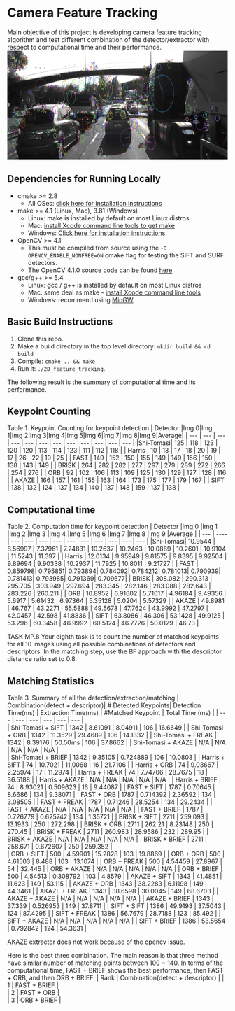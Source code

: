 # Camera Feature Tracking
Main objective of this project is developing camera feature tracking algorithm and test different combination of the detector/extractor with respect to computational time and their performance.
<img src="images/keypoints.png" width="820" height="248" />

## Dependencies for Running Locally
* cmake >= 2.8
  * All OSes: [click here for installation instructions](https://cmake.org/install/)
* make >= 4.1 (Linux, Mac), 3.81 (Windows)
  * Linux: make is installed by default on most Linux distros
  * Mac: [install Xcode command line tools to get make](https://developer.apple.com/xcode/features/)
  * Windows: [Click here for installation instructions](http://gnuwin32.sourceforge.net/packages/make.htm)
* OpenCV >= 4.1
  * This must be compiled from source using the `-D OPENCV_ENABLE_NONFREE=ON` cmake flag for testing the SIFT and SURF detectors.
  * The OpenCV 4.1.0 source code can be found [here](https://github.com/opencv/opencv/tree/4.1.0)
* gcc/g++ >= 5.4
  * Linux: gcc / g++ is installed by default on most Linux distros
  * Mac: same deal as make - [install Xcode command line tools](https://developer.apple.com/xcode/features/)
  * Windows: recommend using [MinGW](http://www.mingw.org/)

## Basic Build Instructions

1. Clone this repo.
2. Make a build directory in the top level directory: `mkdir build && cd build`
3. Compile: `cmake .. && make`
4. Run it: `./2D_feature_tracking`.

The following result is the summary of computational time and its performance.
## Keypoint Counting
Table 1. Keypoint Counting for keypoint detection
| Detector |Img 0|Img 1|Img 2|Img 3|Img 4|Img 5|Img 6|Img 7|Img 8|Img 9|Average|
| ---      | --- | --- | --- | --- | --- | --- | --- | --- | --- | --- | ---   |
|Shi-Tomasi| 125 | 118 | 123 | 120 | 120 | 113 | 114 | 123 | 111 | 112 |  118  |
| Harris   | 10  | 13  | 17  | 18  | 20  | 19  | 17  | 26  | 22  | 19  |  25   |
| FAST     | 149 | 152 | 150 | 155 | 149 | 149 | 156 | 150 | 138 | 143 |  149  |
| BRISK    | 264 | 282 | 282 | 277 | 297 | 279 | 289 | 272 | 266 | 254 |  276  |
| ORB      | 92  | 102 | 106 | 113 | 109 | 125 | 130 | 129 | 127 | 128 |  116  |
| AKAZE    | 166 | 157 | 161 | 155 | 163 | 164 | 173 | 175 | 177 | 179 |  167  |
| SIFT     | 138 | 132 | 124 | 137 | 134 | 140 | 137 | 148 | 159 | 137 |  138  |

## Computational time
Table 2. Computation time for keypoint detection
| Detector |Img 0    |Img 1    |Img 2    |Img 3    |Img 4    |Img 5    |Img 6    |Img 7    |Img 8    |Img 9    |Average  |
| ---      | ----    | ---     | ---     | ---     | ---     | ---     | ---     | ---     | ---     | ---     |  ---    | 
|Shi-Tomasi| 10.9544 | 8.56997 | 7.37961 | 7.24831 | 10.2637 | 10.2463 | 10.0889 | 10.2601 | 10.9104 | 11.5243 | 11.397  |
| Harris   | 12.0134 | 9.95949 | 9.81575 | 9.8395  | 9.92504 | 9.89694 | 9.90338 | 10.2937 | 11.7925 | 10.8011 | 9.21727 |
| FAST     | 0.859798| 0.795851| 0.793894| 0.784092| 0.784212| 0.781013| 0.790939| 0.781413| 0.793985| 0.791369| 0.709677|
| BRISK    | 308.082 | 290.313 | 295.705 | 303.949 | 297.694 | 283.345 | 282.146 | 283.088 | 282.643 | 283.226 | 260.211 |
| ORB      | 10.8952 | 6.91602 | 5.71017 | 4.96184 | 9.49356 | 5.6917  | 5.61432 | 6.97364 | 5.35128 | 5.0204  | 5.57329 |
| AKAZE    | 49.8981 | 46.767  | 43.2271 | 55.5888 | 49.5678 | 47.7624 | 43.9992 | 47.2797 | 42.0457 | 42.598  | 41.8836 |
| SIFT     | 63.8086 | 46.306  | 53.1428 | 49.9125 | 53.296  | 60.3458 | 46.9992 | 60.5124 | 46.7726 | 50.0129 | 46.73   |

TASK MP.8
Your eighth task is to count the number of matched keypoints for all 10 images using all possible combinations of detectors
 and descriptors. In the matching step, use the BF approach with the descriptor distance ratio set to 0.8.

## Matching Statistics
Table 3. Summary of all the detection/extraction/matching 
| Combination(detect + descriptor)| # Detected Keypoints| Detection Time(ms) | Extraction Time(ms) | #Matched Keypoint | Total Time (ms)    |
| ---                             | ---                 | ---                | ---                 | ---               | ---                |                 
| Shi-Tomasi + SIFT               |      1342           |    8.61091         |     8.04911         |     106           |    16.6649         |
| Shi-Tomasi + ORB                |      1342           |    11.3529         |     29.4689         |     106           |    14.1332         |
| Shi-Tomasi + FREAK              |      1342           |    8.39176         |     50.50ms         |     106           |    37.8662         |
| Shi-Tomasi + AKAZE              |      N/A            |    N/A             |     N/A             |     N/A           |    N/A             |   
| Shi-Tomasi + BRIEF              |      1342           |    9.35105         |     0.724889        |     106           |    10.0803         |
| Harris + SIFT                   |      74             |    10.7021         |     11.0068         |     16            |    21.7106         |
| Harris + ORB                    |      74             |    9.03667         |     2.25974         |     17            |    11.2974         |
| Harris + FREAK                  |      74             |    7.74706         |     28.7675         |     18            |    36.5188         |
| Harris + AKAZE                  |      N/A            |    N/A             |     N/A             |     N/A           |    N/A             |
| Harris + BRIEF                  |      74             |    8.93021         |     0.509623        |     16            |    9.44087         |
| FAST + SIFT                     |      1787           |    0.70645         |     8.6686          |     134           |    9.38071         | 
| FAST + ORB                      |      1787           |    0.714392        |     2.36592         |     134           |    3.08505         |
| FAST + FREAK                    |      1787           |    0.71246         |     28.5254         |     134           |    29.2434         |
| FAST + AKAZE                    |      N/A            |    N/A             |     N/A             |     N/A           |    N/A             |
| FAST + BRIEF                    |      1787           |    0.726779        |     0.625742        |     134           |    1.35721         |
| BRISK + SIFT                    |      2711           |    259.093         |     13.1933         |     250           |    272.298         |
| BRISK + ORB                     |      2711           |    262.21          |     8.23148         |     250           |    270.45          |
| BRISK + FREAK                   |      2711           |    260.983         |     28.9586         |     232           |    289.95          |
| BRISK + AKAZE                   |      N/A            |    N/A             |     N/A             |     N/A           |    N/A             |
| BRISK + BRIEF                   |      2711           |    258.671         |     0.672607        |     250           |    259.352         |              
| ORB + SIFT                      |      500            |    4.59901         |     15.2828         |     103           |    19.8869         |
| ORB + ORB                       |      500            |    4.61503         |     8.488           |     103           |    13.1074         | 
| ORB + FREAK                     |      500            |    4.54459         |     27.8967         |     54            |    32.445          |
| ORB + AKAZE                     |      N/A            |    N/A             |     N/A             |     N/A           |    N/A             |
| ORB + BRIEF                     |      500            |    4.54513         |     0.308792        |     103           |    4.8579          |
| AKAZE + SIFT                    |      1343           |    41.4851         |     11.623          |     149           |    53.115          |
| AKAZE + ORB                     |      1343           |    38.2283         |     6.11198         |     149           |    44.3461         |
| AKAZE + FREAK                   |      1343           |    38.6598         |     30.0045         |     149           |    68.6703         |
| AKAZE + AKAZE                   |      N/A            |    N/A             |     N/A             |     N/A           |    N/A             |
| AKAZE + BRIEF                   |      1343           |    37.339          |     0.526953        |     149           |    37.8711         |
| SIFT + SIFT                     |      1386           |    49.9193         |     37.5043         |     124           |    87.4295         | 
| SIFT + FREAK                    |      1386           |    56.7679         |     28.7188         |     123           |    85.492          |
| SIFT + AKAZE                    |      N/A            |    N/A             |     N/A             |     N/A           |    N/A             |
| SIFT + BRIEF                    |      1386           |    53.5654         |     0.792842        |     124           |    54.3631         |

AKAZE extractor does not work because of the opencv issue.

Here is the best three combination. The main reason is that three method have similar number of matching points between 100 ~ 140. In terms of the computational time, 
FAST + BRIEF shows the best performance, then FAST + ORB, and then ORB + BRIEF.
| Rank | Combination(detect + descriptor)   | 
| 1    | FAST + BRIEF                       |  
| 2    | FAST + ORB                         |      
| 3    | ORB + BRIEF                        |      